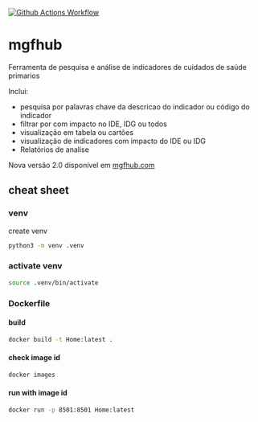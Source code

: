 [![Github Actions Workflow](https://github.com/DiogoCarapito/mgfhub/actions/workflows/main.yaml/badge.svg)](https://github.com/DiogoCarapito/mgfhub/actions/workflows/main.yaml)

# mgfhub
Ferramenta de pesquisa e análise de indicadores de cuidados de saúde primarios 

Inclui:

- pesquisa por palavras chave da descricao do indicador ou código do indicador
- filtrar por com impacto no IDE, IDG ou todos
- visualização em tabela ou cartões 
- visualização de indicadores com impacto do IDE ou IDG
- Relatórios de analise

Nova versão 2.0 disponível em [mgfhub.com](mgfhub.com)

## cheat sheet

### venv
create venv
```bash
python3 -m venv .venv
```

### activate venv
```bash
source .venv/bin/activate
```

### Dockerfile

#### build
```bash
docker build -t Home:latest .
````

#### check image id
```bash
docker images
````

#### run with image id
```bash
docker run -p 8501:8501 Home:latest
````
